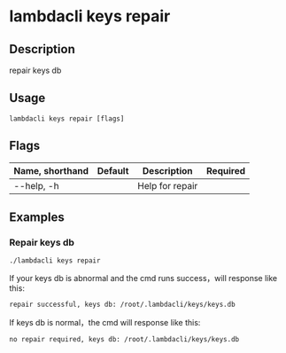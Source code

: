 # lambdacli keys repair

## Description

repair keys db

## Usage

```
lambdacli keys repair [flags]
```

## Flags

| Name, shorthand | Default   | Description                                                       | Required |
| ---------------   | --------- | ----------------------------------------------------------------- | -------- |
| --help, -h        |           | Help for repair                                                      |          |

## Examples

### Repair keys db

```shell
./lambdacli keys repair
```

If your keys db is abnormal and the cmd runs success，will response like this:

```txt
repair successful, keys db: /root/.lambdacli/keys/keys.db
```
If keys db is normal，the cmd will response like this:

```txt
no repair required, keys db: /root/.lambdacli/keys/keys.db
```
